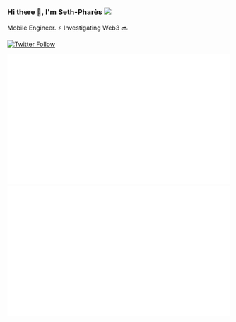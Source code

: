 ### Hi there 👋, I'm Seth-Pharès ![](https://pbs.twimg.com/profile_banners/860357608552763393/1593430830/1500x500)

Mobile Engineer. ⚡️ 
Investigating Web3 🔜

[![Twitter Follow](https://img.shields.io/twitter/follow/SethGnavo.svg?style=social)](https://twitter.com/sethgnavo)

![](https://github.com/sethgnavo/github-stats/blob/master/generated/overview.svg)
![](https://github.com/sethgnavo/github-stats/blob/master/generated/languages.svg)

<!--
**sethgnavo/sethgnavo** is a ✨ _special_ ✨ repository because its `README.md` (this file) appears on your GitHub profile.

Here are some ideas to get you started:

- 🔭 I’m currently working on ...
- 🌱 I’m currently learning ...
- 👯 I’m looking to collaborate on ...
- 🤔 I’m looking for help with ...
- 💬 Ask me about ...
- 📫 How to reach me: ...
- 😄 Pronouns: ...
- ⚡ Fun fact: ...
-->
